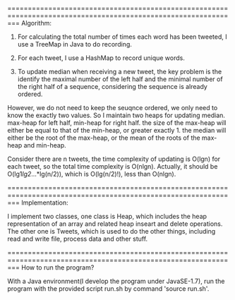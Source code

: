 ===============================================================================================================
Algorithm:

1. For calculating the total number of times each word has been tweeted,
I use a TreeMap in Java to do recording.

2. For each tweet, I use a HashMap to record unique words.

3. To update median when receiving a new tweet, the key problem is the identify
the maximal number of the left half and the minimal number of the right half of 
a sequence, considering the sequence is already ordered. 

However, we do not need to keep the seuqnce ordered, we only need to know the exactly two values. 
So I maintain two heaps for updating median. max-heap for left half, min-heap for right half.
the size of the max-heap will either be equal to that of the min-heap, or greater exactly 1.
the median will either be the root of the max-heap, or the mean of the roots of the max-heap and min-heap. 

Consider there are n tweets, the time complexity of updating is O(lgn) for each tweet, so the total time
complexity is O(nlgn). Actually, it should be O(lg1*lg2*...*lg(n/2)), which is O(lg(n/2)!), less than O(nlgn).

===============================================================================================================
Implementation:

I implement two classes, one class is Heap, which includes the heap representation of an array and related heap
inseart and delete operations. The other one is Tweets, which is used to do the other things, including read 
and write file, process data and other stuff.

===============================================================================================================
How to run the program?

With a Java environment(I develop the program under JavaSE-1.7), run the program with the provided script run.sh
by command 'source run.sh'.